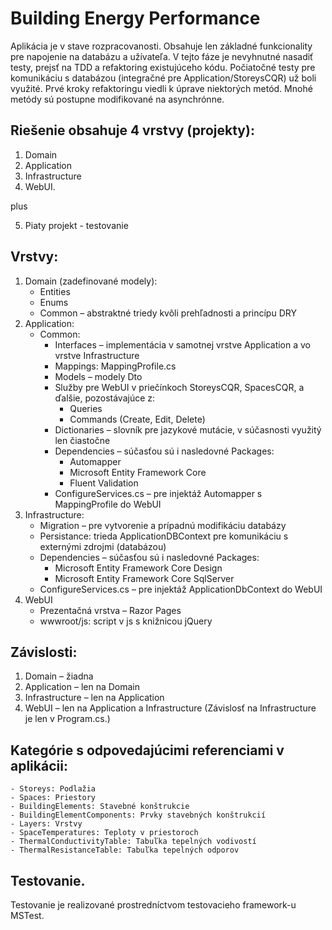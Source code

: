 # Building Energy Performance

Aplikácia je v stave rozpracovanosti. Obsahuje len základné funkcionality pre napojenie na databázu a užívateľa.
V tejto fáze je nevyhnutné nasadiť testy, prejsť na TDD a refaktoring existujúceho kódu.
Počiatočné testy pre komunikáciu s databázou (integračné pre Application/StoreysCQR) už boli využité. Prvé kroky refaktoringu viedli k úprave niektorých metód.
Mnohé metódy sú postupne modifikované na asynchrónne.


## Riešenie obsahuje 4 vrstvy (projekty):
1. Domain
2. Application
3. Infrastructure
4. WebUI.

plus

5. Piaty projekt - testovanie

## Vrstvy:
1. Domain (zadefinované modely):
   - Entities
   - Enums
   - Common – abstraktné triedy kvôli prehľadnosti a princípu DRY
2. Application:
	- Common:
		- Interfaces – implementácia v samotnej vrstve Application a vo vrstve Infrastructure
		- Mappings: MappingProfile.cs
		- Models – modely Dto
		- Služby pre WebUI v priečínkoch StoreysCQR, SpacesCQR, a ďalšie, pozostávajúce z:
			- Queries
			- Commands (Create, Edit, Delete)
		- Dictionaries – slovník pre jazykové mutácie, v súčasnosti využitý len čiastočne
		- Dependencies – súčasťou sú i nasledovné Packages:
			- Automapper
			- Microsoft Entity Framework Core
			- Fluent Validation
		- ConfigureServices.cs – pre injektáž Automapper s MappingProfile do WebUI
3. Infrastructure:
	- Migration – pre vytvorenie a prípadnú modifikáciu databázy
	- Persistance: trieda ApplicationDBContext pre komunikáciu s externými zdrojmi (databázou)
	- Dependencies – súčasťou sú i nasledovné Packages:
		- Microsoft Entity Framework Core Design
		- Microsoft Entity Framework Core SqlServer
	- ConfigureServices.cs – pre injektáž ApplicationDbContext do WebUI
4. WebUI
	- Prezentačná vrstva – Razor Pages
	- wwwroot/js: script v js s knižnicou jQuery


## Závislosti:
1. Domain – žiadna
2. Application – len na Domain
3. Infrastructure – len na Application
4. WebUI – len na Application a Infrastructure (Závislosť na Infrastructure je len v Program.cs.)

## Kategórie s odpovedajúcimi referenciami v aplikácii:
	- Storeys: Podlažia
	- Spaces: Priestory
	- BuildingElements: Stavebné konštrukcie
	- BuildingElementComponents: Prvky stavebných konštrukcií
	- Layers: Vrstvy
	- SpaceTemperatures: Teploty v priestoroch
	- ThermalConductivityTable: Tabuľka tepelných vodivostí
	- ThermalResistanceTable: Tabuľka tepelných odporov
	
## Testovanie.
Testovanie je realizované prostredníctvom testovacieho framework-u MSTest.
